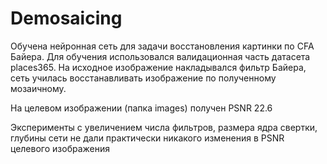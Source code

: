# Demosaicing

Обучена нейронная сеть для задачи восстановления картинки по CFA Байера. Для обучения использовался валидационная часть датасета places365.
На исходное изображение накладывался фильтр Байера, сеть училась восстанавливать изображение по полученному мозаичному.

На целевом изображении (папка images) получен PSNR 22.6

Эксперименты с увеличением числа фильтров, размера ядра свертки, глубины сети не дали практически никакого 
изменения в PSNR целевого изображения
